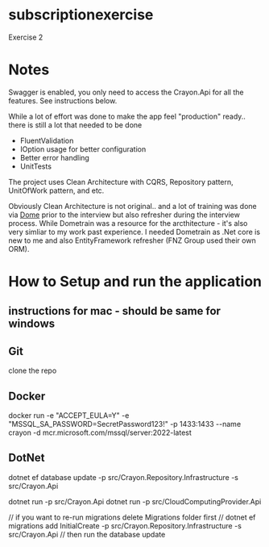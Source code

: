 # subscriptionexercise
Exercise 2

# Notes

Swagger is enabled, you only need to access the Crayon.Api for all the features. See instructions below.

While a lot of effort was done to make the app feel "production" ready.. there is still a lot that needed to be done

- FluentValidation
- IOption usage for better configuration
- Better error handling
- UnitTests

The project uses Clean Architecture with CQRS, Repository pattern, UnitOfWork pattern, and etc.

Obviously Clean Architecture is not original.. and a lot of training was done via [Dome](https://dometrain.com) prior to the interview but also refresher during the interview process. While Dometrain was a resource for the arcthitecture - it's also very simliar to my work past experience. I needed Dometrain as .Net core is new to me and also EntityFramework refresher (FNZ Group used their own ORM).

# How to Setup and run the application

## instructions for mac - should be same for windows
## Git
clone the repo

## Docker
docker run -e "ACCEPT_EULA=Y" -e "MSSQL_SA_PASSWORD=SecretPassword123\!" -p 1433:1433 --name crayon -d mcr.microsoft.com/mssql/server:2022-latest

## DotNet
dotnet ef database update -p src/Crayon.Repository.Infrastructure -s src/Crayon.Api

dotnet run -p src/Crayon.Api
dotnet run -p src/CloudComputingProvider.Api

// if you want to re-run migrations delete Migrations folder first
// dotnet ef migrations add InitialCreate -p src/Crayon.Repository.Infrastructure -s src/Crayon.Api
// then run the database update

